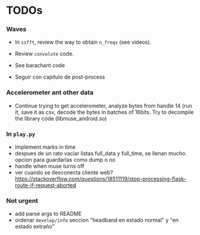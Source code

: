 # TODOs

### Waves
* In `ssfft`, review the way to obtain `n_freqs` (see videos).
* Review `convolute` code.

* See barachant code

* Seguir con capitulo de post-process


### Accelerometer ant other data
* Continue trying to get accelerometer, analyze bytes from handle 14 (run it, save it as csv, decode the bytes in batches of 16bits.
Try to decompile the library code (libmuse_android.so)

### In `play.py`
* Implement marks in time
* despues de un rato vaciar listas full_data y full_time, se llenan mucho. opcion para guardarlas como dump o no
* handle when muse turns off
* ver cuando se desconecta cliente web?  https://stackoverflow.com/questions/18511119/stop-processing-flask-route-if-request-aborted

### Not urgent
* add parse args to README
* ordenar `develop/info` seccion "headband en estado normal" y "en estado extraño"
